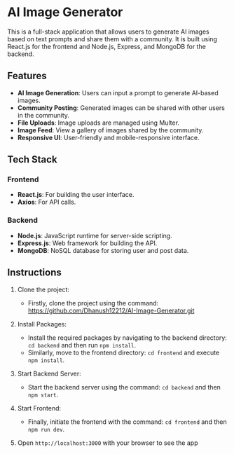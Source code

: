 # AI Image Generator

This is a full-stack application that allows users to generate AI images based on text prompts and share them with a community. It is built using React.js for the frontend and Node.js, Express, and MongoDB for the backend.

## Features

- **AI Image Generation**: Users can input a prompt to generate AI-based images.
- **Community Posting**: Generated images can be shared with other users in the community.
- **File Uploads**: Image uploads are managed using Multer.
- **Image Feed**: View a gallery of images shared by the community.
- **Responsive UI**: User-friendly and mobile-responsive interface.

## Tech Stack

### Frontend
- **React.js**: For building the user interface.
- **Axios**: For API calls.

### Backend
- **Node.js**: JavaScript runtime for server-side scripting.
- **Express.js**: Web framework for building the API.  
- **MongoDB**: NoSQL database for storing user and post data.

## Instructions

1. Clone the project:

   - Firstly, clone the project using the command: https://github.com/Dhanush12212/AI-Image-Generator.git

2. Install Packages:

   - Install the required packages by navigating to the backend directory: `cd backend` and then run `npm install`.
   - Similarly, move to the frontend directory: `cd frontend` and execute `npm install`.
 
5. Start Backend Server:

   - Start the backend server using the command: `cd backend` and then `npm start`.

6. Start Frontend:

   - Finally, initiate the frontend with the command: `cd frontend` and then `npm run dev`.

7. Open `http://localhost:3000` with your browser to see the app

 
 